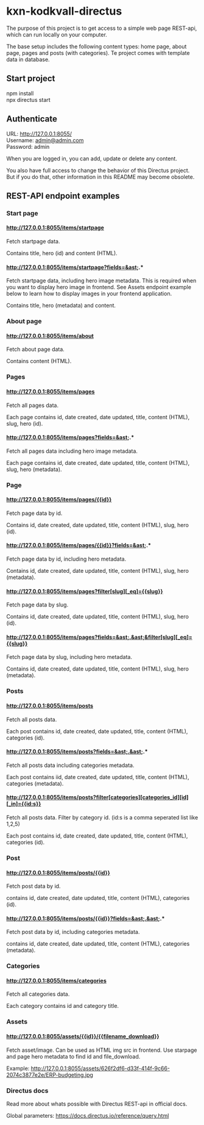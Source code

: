 # kxn-kodkvall-directus  
The purpose of this project is to get access to a simple web page REST-api, which can run locally on your computer.  

The base setup includes the following content types: home page, about page, pages and posts (with categories). Te project comes with template data in database.

## Start project
npm install  
npx directus start  

## Authenticate
URL: http://127.0.0.1:8055/  
Username: admin@admin.com  
Password: admin  

When you are logged in, you can add, update or delete any content.  

You also have full access to change the behavior of this Directus project. But if you do that, other information in this README may become obsolete.  

## REST-API endpoint examples

### Start page

#### http://127.0.0.1:8055/items/startpage
Fetch startpage data.  
  
Contains title, hero (id) and content (HTML).

#### http://127.0.0.1:8055/items/startpage?fields=&ast;.&ast;
Fetch startpage data, including hero image metadata. This is required when you want to display hero image in frontend. See Assets endpoint example below to learn how to display images in your frontend application.  
  
Contains title, hero (metadata) and content.

### About page 
#### http://127.0.0.1:8055/items/about  
Fetch about page data.  

Contains content (HTML).  

### Pages
#### http://127.0.0.1:8055/items/pages
Fetch all pages data.  

Each page contains id, date created, date updated, title, content (HTML), slug, hero (id).

#### http://127.0.0.1:8055/items/pages?fields=&ast;.&ast;  
Fetch all pages data including hero image metadata.  

Each page contains id, date created, date updated, title, content (HTML), slug, hero (metadata).  

### Page
#### http://127.0.0.1:8055/items/pages/{{id}}
Fetch page data by id.  
  
Contains id, date created, date updated, title, content (HTML), slug, hero (id).  

#### http://127.0.0.1:8055/items/pages/{{id}}?fields=&ast;.&ast;  
Fetch page data by id, including hero metadata.  
  
Contains id, date created, date updated, title, content (HTML), slug, hero (metadata).  

#### http://127.0.0.1:8055/items/pages?filter[slug][_eq]={{slug}}
Fetch page data by slug.  
  
Contains id, date created, date updated, title, content (HTML), slug, hero (id).  

#### http://127.0.0.1:8055/items/pages?fields=&ast;.&ast;&filter[slug][_eq]={{slug}}
Fetch page data by slug, including hero metadata.  
  
Contains id, date created, date updated, title, content (HTML), slug, hero (metadata).  

### Posts
#### http://127.0.0.1:8055/items/posts
Fetch all posts data.  

Each post contains id, date created, date updated, title, content (HTML), categories (id).  

#### http://127.0.0.1:8055/items/posts?fields=&ast;.&ast;.&ast;  
Fetch all posts data including categories metadata.  

Each post contains iid, date created, date updated, title, content (HTML), categories (metadata).  

#### http://127.0.0.1:8055/items/posts?filter[categories][categories_id][id][_in]={{id:s}}
Fetch all posts data. Filter by category id. (id:s is a comma seperated list like 1,2,5)  

Each post contains id, date created, date updated, title, content (HTML), categories (id).  

### Post
#### http://127.0.0.1:8055/items/posts/{{id}}
Fetch post data by id.  
  
contains id, date created, date updated, title, content (HTML), categories (id).   

#### http://127.0.0.1:8055/items/posts/{{id}}?fields=&ast;.&ast;.&ast;  
Fetch post data by id, including categories metadata.  
  
contains id, date created, date updated, title, content (HTML), categories (metadata).  

### Categories

#### http://127.0.0.1:8055/items/categories
Fetch all categories data.  

Each category contains id and category title.

### Assets
#### http://127.0.0.1:8055/assets/{{id}}/{{filename_download}}
Fetch asset/image. Can be used as HTML img src in frontend. Use starpage and page hero metadata to find id and file_download.  
  
Example: http://127.0.0.1:8055/assets/626f2df6-d33f-414f-9c66-2074c3877e2e/ERP-budgeting.jpg  

### Directus docs
Read more about whats possible with Directus REST-api in official docs.  

Global parameters: https://docs.directus.io/reference/query.html

